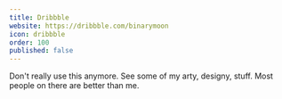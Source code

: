 ```yaml
---
title: Dribbble
website: https://dribbble.com/binarymoon
icon: dribbble
order: 100
published: false
---
```

Don't really use this anymore. See some of my arty, designy, stuff. Most people on there are better than me.
